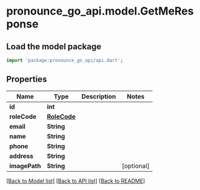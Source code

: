 # pronounce_go_api.model.GetMeResponse

## Load the model package
```dart
import 'package:pronounce_go_api/api.dart';
```

## Properties
Name | Type | Description | Notes
------------ | ------------- | ------------- | -------------
**id** | **int** |  | 
**roleCode** | [**RoleCode**](RoleCode.md) |  | 
**email** | **String** |  | 
**name** | **String** |  | 
**phone** | **String** |  | 
**address** | **String** |  | 
**imagePath** | **String** |  | [optional] 

[[Back to Model list]](../README.md#documentation-for-models) [[Back to API list]](../README.md#documentation-for-api-endpoints) [[Back to README]](../README.md)


